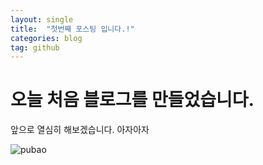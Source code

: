 ```yaml
---
layout: single
title:  "첫번째 포스팅 입니다.!"
categories: blog
tag: github
---
```


# 오늘 처음 블로그를 만들었습니다.

앞으로 열심히 해보겠습니다. 아자아자

![pubao](../../images/스크린샷%202024-03-04%20142042.png)